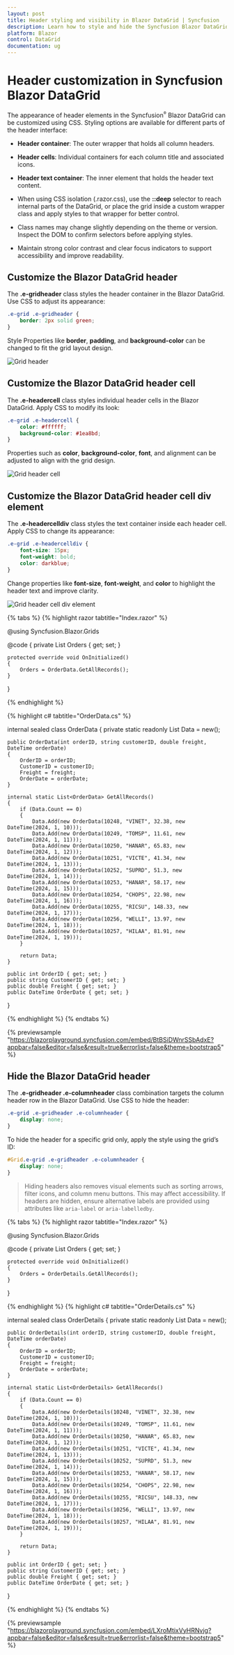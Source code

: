 ```yaml
---
layout: post
title: Header styling and visibility in Blazor DataGrid | Syncfusion
description: Learn how to style and hide the Syncfusion Blazor DataGrid header using CSS—customize header bar, cells, text, with CSS isolation tips.
platform: Blazor
control: DataGrid
documentation: ug
---
```


# Header customization in Syncfusion Blazor DataGrid

The appearance of header elements in the Syncfusion<sup style="font-size:70%">&reg;</sup> Blazor DataGrid can be customized using CSS. Styling options are available for different parts of the header interface:

- **Header container**: The outer wrapper that holds all column headers.
- **Header cells**: Individual containers for each column title and associated icons.
- **Header text container**: The inner element that holds the header text content.

- When using CSS isolation (.razor.css), use the **::deep** selector to reach internal parts of the DataGrid, or place the grid inside a custom wrapper class and apply styles to that wrapper for better control.
- Class names may change slightly depending on the theme or version. Inspect the DOM to confirm selectors before applying styles.
- Maintain strong color contrast and clear focus indicators to support accessibility and improve readability.

## Customize the Blazor DataGrid header

The **.e-gridheader** class styles the header container in the Blazor DataGrid. Use CSS to adjust its appearance:

```css
.e-grid .e-gridheader {
    border: 2px solid green;
}
```

Style Properties like  **border**, **padding**, and **background-color** can be changed to fit the grid layout design.

![Grid header](../images/style-and-appearance/grid-header.png)

## Customize the Blazor DataGrid header cell

The **.e-headercell** class styles individual header cells in the Blazor DataGrid. Apply CSS to modify its look:

```css
.e-grid .e-headercell {
    color: #ffffff;
    background-color: #1ea8bd;
}
```

Properties such as **color**, **background-color**, **font**, and alignment can be adjusted to align with the grid design.

![Grid header cell](../images/style-and-appearance/grid-header-cell.png)

## Customize the Blazor DataGrid header cell div element

The **.e-headercelldiv** class styles the text container inside each header cell. Apply CSS to change its appearance:

```css
.e-grid .e-headercelldiv {
    font-size: 15px;
    font-weight: bold;
    color: darkblue;
}
```

Change properties like **font-size**, **font-weight**, and **color** to highlight the header text and improve clarity.

![Grid header cell div element](../images/style-and-appearance/grid-header-cell-div-element.png)

{% tabs %}
{% highlight razor tabtitle="Index.razor" %}

@using Syncfusion.Blazor.Grids

<SfGrid DataSource="@Orders" Height="315" AllowPaging="true">
    <GridPageSettings PageSize="8"></GridPageSettings>
    <GridColumns>
        <GridColumn Field=@nameof(OrderData.OrderID) HeaderText="Order ID" TextAlign="TextAlign.Right" Width="140"></GridColumn>
        <GridColumn Field=@nameof(OrderData.CustomerID) HeaderText="Customer ID" Width="120"></GridColumn>
        <GridColumn Field=@nameof(OrderData.Freight) HeaderText="Freight" TextAlign="TextAlign.Right" Width="120"></GridColumn>
        <GridColumn Field=@nameof(OrderData.OrderDate) HeaderText="Order Date" Format="d" Width="100" TextAlign="TextAlign.Right"></GridColumn>
    </GridColumns>
</SfGrid>

<style>
    .e-grid .e-gridheader {
        border: 2px solid green;
    }
    .e-grid .e-headercell {
        color: #ffffff;
        background-color: #1ea8bd;
    }
    .e-grid .e-headercelldiv {
        font-size: 15px;
        font-weight: bold;
        color: darkblue;
    }
</style>

@code {
    private List<OrderData> Orders { get; set; }

    protected override void OnInitialized()
    {
        Orders = OrderData.GetAllRecords();
    }
}

{% endhighlight %}

{% highlight c# tabtitle="OrderData.cs" %}

internal sealed class OrderData
{
    private static readonly List<OrderData> Data = new();

    public OrderData(int orderID, string customerID, double freight, DateTime orderDate)
    {
        OrderID = orderID;
        CustomerID = customerID;
        Freight = freight;
        OrderDate = orderDate;
    }

    internal static List<OrderData> GetAllRecords()
    {
        if (Data.Count == 0)
        {
            Data.Add(new OrderData(10248, "VINET", 32.38, new DateTime(2024, 1, 10)));
            Data.Add(new OrderData(10249, "TOMSP", 11.61, new DateTime(2024, 1, 11)));
            Data.Add(new OrderData(10250, "HANAR", 65.83, new DateTime(2024, 1, 12)));
            Data.Add(new OrderData(10251, "VICTE", 41.34, new DateTime(2024, 1, 13)));
            Data.Add(new OrderData(10252, "SUPRD", 51.3, new DateTime(2024, 1, 14)));
            Data.Add(new OrderData(10253, "HANAR", 58.17, new DateTime(2024, 1, 15)));
            Data.Add(new OrderData(10254, "CHOPS", 22.98, new DateTime(2024, 1, 16)));
            Data.Add(new OrderData(10255, "RICSU", 148.33, new DateTime(2024, 1, 17)));
            Data.Add(new OrderData(10256, "WELLI", 13.97, new DateTime(2024, 1, 18)));
            Data.Add(new OrderData(10257, "HILAA", 81.91, new DateTime(2024, 1, 19)));
        }

        return Data;
    }

    public int OrderID { get; set; }
    public string CustomerID { get; set; }
    public double Freight { get; set; }
    public DateTime OrderDate { get; set; }
}

{% endhighlight %}
{% endtabs %}

{% previewsample "https://blazorplayground.syncfusion.com/embed/BtBSiDWnrSSbAdxE?appbar=false&editor=false&result=true&errorlist=false&theme=bootstrap5" %}

## Hide the Blazor DataGrid header

The **.e-gridheader .e-columnheader** class combination targets the column header row in the Blazor DataGrid. Use CSS to hide the header:

```css
.e-grid .e-gridheader .e-columnheader {
    display: none;
}
```

To hide the header for a specific grid only, apply the style using the grid’s ID:

```css
#Grid.e-grid .e-gridheader .e-columnheader {
    display: none;
}
```

> Hiding headers also removes visual elements such as sorting arrows, filter icons, and column menu buttons. This may affect accessibility. If headers are hidden, ensure alternative labels are provided using attributes like `aria-label` or `aria-labelledby`.

{% tabs %}
{% highlight razor tabtitle="Index.razor" %}

@using Syncfusion.Blazor.Grids

<SfGrid DataSource="@Orders" AllowPaging="true">
    <GridColumns>
        <GridColumn Field=@nameof(OrderDetails.OrderID) HeaderText="Order ID" TextAlign="TextAlign.Right" Width="140"></GridColumn>
        <GridColumn Field=@nameof(OrderDetails.CustomerID) HeaderText="Customer ID" Width="120"></GridColumn>
        <GridColumn Field=@nameof(OrderDetails.Freight) HeaderText="Freight" TextAlign="TextAlign.Right" Width="120"></GridColumn>
        <GridColumn Field=@nameof(OrderDetails.OrderDate) HeaderText="Order Date" Format="d" Width="100" TextAlign="TextAlign.Right"></GridColumn>
    </GridColumns>
</SfGrid>

<style>
    .e-grid .e-gridheader .e-columnheader {
        display: none;
    }
</style>

@code {
    private List<OrderDetails> Orders { get; set; }

    protected override void OnInitialized()
    {
        Orders = OrderDetails.GetAllRecords();
    }
}

{% endhighlight %}
{% highlight c# tabtitle="OrderDetails.cs" %}

internal sealed class OrderDetails
{
    private static readonly List<OrderDetails> Data = new();

    public OrderDetails(int orderID, string customerID, double freight, DateTime orderDate)
    {
        OrderID = orderID;
        CustomerID = customerID;
        Freight = freight;
        OrderDate = orderDate;
    }

    internal static List<OrderDetails> GetAllRecords()
    {
        if (Data.Count == 0)
        {
            Data.Add(new OrderDetails(10248, "VINET", 32.38, new DateTime(2024, 1, 10)));
            Data.Add(new OrderDetails(10249, "TOMSP", 11.61, new DateTime(2024, 1, 11)));
            Data.Add(new OrderDetails(10250, "HANAR", 65.83, new DateTime(2024, 1, 12)));
            Data.Add(new OrderDetails(10251, "VICTE", 41.34, new DateTime(2024, 1, 13)));
            Data.Add(new OrderDetails(10252, "SUPRD", 51.3, new DateTime(2024, 1, 14)));
            Data.Add(new OrderDetails(10253, "HANAR", 58.17, new DateTime(2024, 1, 15)));
            Data.Add(new OrderDetails(10254, "CHOPS", 22.98, new DateTime(2024, 1, 16)));
            Data.Add(new OrderDetails(10255, "RICSU", 148.33, new DateTime(2024, 1, 17)));
            Data.Add(new OrderDetails(10256, "WELLI", 13.97, new DateTime(2024, 1, 18)));
            Data.Add(new OrderDetails(10257, "HILAA", 81.91, new DateTime(2024, 1, 19)));
        }

        return Data;
    }

    public int OrderID { get; set; }
    public string CustomerID { get; set; }
    public double Freight { get; set; }
    public DateTime OrderDate { get; set; }
}

{% endhighlight %}
{% endtabs %}

{% previewsample "https://blazorplayground.syncfusion.com/embed/LXroMtixVyHRNvjg?appbar=false&editor=false&result=true&errorlist=false&theme=bootstrap5" %}